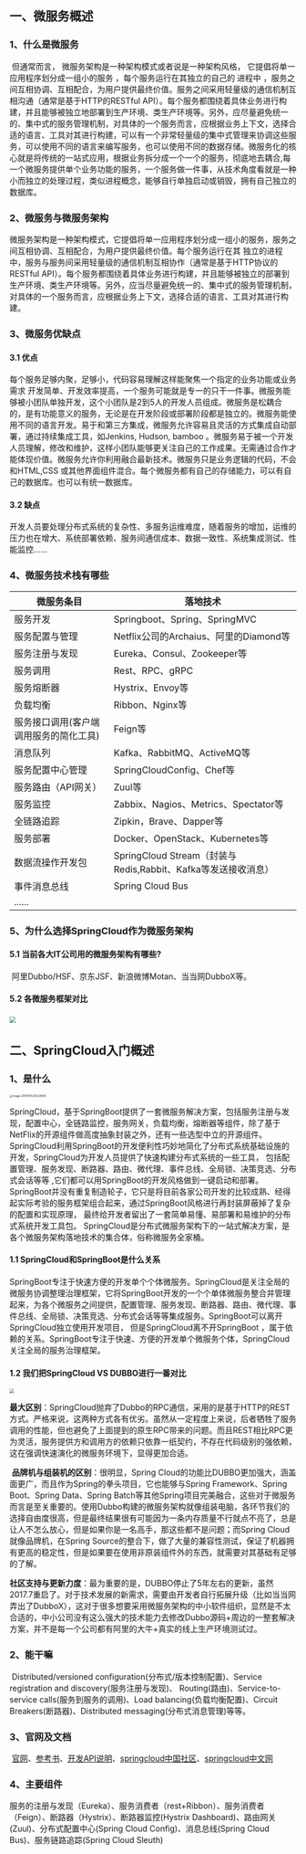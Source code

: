 ## 一、微服务概述

### 		1、什么是微服务

​		但通常而言， 微服务架构是一种架构模式或者说是一种架构风格， 它提倡将单一应用程序划分成一组小的服务 ，每个服务运行在其独立的自己的 进程中 ，服务之间互相协调、互相配合，为用户提供最终价值。服务之间采用轻量级的通信机制互相沟通（通常是基于HTTP的RESTful API）。每个服务都围绕着具体业务进行构建，并且能够被独立地部署到生产环境、类生产环境等。另外，应尽量避免统一的、集中式的服务管理机制，对具体的一个服务而言，应根据业务上下文，选择合适的语言、工具对其进行构建，可以有一个非常轻量级的集中式管理来协调这些服务，可以使用不同的语言来编写服务，也可以使用不同的数据存储。
​		微服务化的核心就是将传统的一站式应用，根据业务拆分成一个一个的服务，彻底地去耦合,每一个微服务提供单个业务功能的服务，一个服务做一件事，从技术角度看就是一种小而独立的处理过程，类似进程概念，能够自行单独启动或销毁，拥有自己独立的数据库。

###			2、微服务与微服务架构

​		微服务架构是⼀种架构模式，它提倡将单⼀应⽤程序划分成⼀组⼩的服务，服务之间互相协调、互相配合，为⽤户提供最终价值。每个服务运⾏在其 独⽴的进程中，服务与服务间采⽤轻量级的通信机制互相协作（通常是基于HTTP协议的RESTful API）。每个服务都围绕着具体业务进⾏构建，并且能够被独⽴的部署到⽣产环境、类⽣产环境等。另外，应当尽量避免统⼀的、集中式的服务管理机制，对具体的⼀个服务⽽⾔，应根据业务上下⽂，选择合适的语⾔、⼯具对其进⾏构建。 

### 	3、微服务优缺点

#### 		3.1 优点

​			每个服务足够内聚，足够小，代码容易理解这样能聚焦一个指定的业务功能或业务需求 开发简单、开发效率提高，一个服务可能就是专一的只干一件事。微服务能够被小团队单独开发，这个小团队是2到5人的开发人员组成。微服务是松耦合的，是有功能意义的服务，无论是在开发阶段或部署阶段都是独立的。微服务能使用不同的语言开发。易于和第三方集成，微服务允许容易且灵活的方式集成自动部署，通过持续集成工具，如Jenkins, Hudson, bamboo 。微服务易于被一个开发人员理解，修改和维护，这样小团队能够更关注自己的工作成果。无需通过合作才能体现价值。微服务允许你利用融合最新技术。微服务只是业务逻辑的代码，不会和HTML,CSS 或其他界面组件混合。每个微服务都有自己的存储能力，可以有自己的数据库。也可以有统一数据库。

#### 		3.2 缺点

​			开发人员要处理分布式系统的复杂性、多服务运维难度，随着服务的增加，运维的压力也在增大、系统部署依赖、服务间通信成本、数据一致性、系统集成测试、性能监控……

### 	4、微服务技术栈有哪些

| 微服务条目                             | 落地技术                                                     |
| -------------------------------------- | ------------------------------------------------------------ |
| 服务开发                               | Springboot、Spring、SpringMVC                                |
| 服务配置与管理                         | Netflix公司的Archaius、阿里的Diamond等                       |
| 服务注册与发现                         | Eureka、Consul、Zookeeper等                                  |
| 服务调用                               | Rest、RPC、gRPC                                              |
| 服务熔断器                             | Hystrix、Envoy等                                             |
| 负载均衡                               | Ribbon、Nginx等                                              |
| 服务接口调用(客户端调用服务的简化工具) | Feign等                                                      |
| 消息队列                               | Kafka、RabbitMQ、ActiveMQ等                                  |
| 服务配置中心管理                       | SpringCloudConfig、Chef等                                    |
| 服务路由（API网关）                    | Zuul等                                                       |
| 服务监控                               | Zabbix、Nagios、Metrics、Spectator等                         |
| 全链路追踪                             | Zipkin，Brave、Dapper等                                      |
| 服务部署                               | Docker、OpenStack、Kubernetes等                              |
| 数据流操作开发包                       | SpringCloud Stream（封装与Redis,Rabbit、Kafka等发送接收消息） |
| 事件消息总线                           | Spring Cloud Bus                                             |
| ......                                 |                                                              |

### 	5、为什么选择SpringCloud作为微服务架构

#### 		5.1 当前各大IT公司用的微服务架构有哪些?

​				阿里Dubbo/HSF、京东JSF、新浪微博Motan、当当网DubboX等。

#### 		5.2 各微服务框架对比

​     			<img src="image/image-20191101234723869.png" style="zoom: 67%;" />


##  

## 二、SpringCloud入门概述

### 	1、是什么 

 <img src="image/image-20191101235108283.png" alt="image-20191101235221606" style="zoom:33%;" />     

​		SpringCloud，基于SpringBoot提供了一套微服务解决方案，包括服务注册与发现，配置中心，全链路监控，服务网关，负载均衡，熔断器等组件，除了基于NetFlix的开源组件做高度抽象封装之外，还有一些选型中立的开源组件。 		                  	    SpringCloud利用SpringBoot的开发便利性巧妙地简化了分布式系统基础设施的开发，SpringCloud为开发人员提供了快速构建分布式系统的一些工具， 包括配置管理、服务发现、断路器、路由、微代理、事件总线、全局锁、决策竞选、分布式会话等等 ,它们都可以用SpringBoot的开发风格做到一键启动和部署。
​		SpringBoot并没有重复制造轮子，它只是将目前各家公司开发的比较成熟、经得起实际考验的服务框架组合起来，通过SpringBoot风格进行再封装屏蔽掉了复杂的配置和实现原理， 最终给开发者留出了一套简单易懂、易部署和易维护的分布式系统开发工具包。
​		SpringCloud是分布式微服务架构下的一站式解决方案，是各个微服务架构落地技术的集合体，俗称微服务全家桶。

#### 		1.1 SpringCloud和SpringBoot是什么关系

​		SpringBoot专注于快速方便的开发单个个体微服务。SpringCloud是关注全局的微服务协调整理治理框架，它将SpringBoot开发的一个个单体微服务整合并管理起来，为各个微服务之间提供，配置管理、服务发现、断路器、路由、微代理、事件总线、全局锁、决策竞选、分布式会话等等集成服务。SpringBoot可以离开SpringCloud独立使用开发项目， 但是SpringCloud离不开SpringBoot ，属于依赖的关系。SpringBoot专注于快速、方便的开发单个微服务个体，SpringCloud关注全局的服务治理框架。 

#### 		1.2 我们把SpringCloud VS DUBBO进行一番对比  

<img src="image/image-20191101235714500.png" style="zoom:50%;" />

​		**最大区别**：SpringCloud抛弃了Dubbo的RPC通信，采用的是基于HTTP的REST方式。严格来说，这两种方式各有优劣。虽然从一定程度上来说，后者牺牲了服务调用的性能，但也避免了上面提到的原生RPC带来的问题。而且REST相比RPC更为灵活，服务提供方和调用方的依赖只依靠一纸契约，不存在代码级别的强依赖，这在强调快速演化的微服务环境下，显得更加合适。 

​		**品牌机与组装机的区别**：很明显，Spring Cloud的功能比DUBBO更加强大，涵盖面更广，而且作为Spring的拳头项目，它也能够与Spring Framework、Spring Boot、Spring Data、Spring Batch等其他Spring项目完美融合，这些对于微服务而言是至关重要的。使用Dubbo构建的微服务架构就像组装电脑，各环节我们的选择自由度很高，但是最终结果很有可能因为一条内存质量不行就点不亮了，总是让人不怎么放心，但是如果你是一名高手，那这些都不是问题；而Spring Cloud就像品牌机，在Spring Source的整合下，做了大量的兼容性测试，保证了机器拥有更高的稳定性，但是如果要在使用非原装组件外的东西，就需要对其基础有足够的了解。 

​		**社区支持与更新力度**：最为重要的是，DUBBO停止了5年左右的更新，虽然2017.7重启了。对于技术发展的新需求，需要由开发者自行拓展升级（比如当当网弄出了DubboX），这对于很多想要采用微服务架构的中小软件组织，显然是不太合适的，中小公司没有这么强大的技术能力去修改Dubbo源码+周边的一整套解决方案，并不是每一个公司都有阿里的大牛+真实的线上生产环境测试过。 

### 	2、能干嘛

​		Distributed/versioned configuration(分布式/版本控制配置)、Service registration and discovery(服务注册与发现)、
Routing(路由)、Service-to-service calls(服务到服务的调用)、Load balancing(负载均衡配置)、Circuit Breakers(断路器)、Distributed messaging(分布式消息管理)等等。

### 	3、官网及文档

​		[官网](https://spring.io/projects/spring-cloud)、[参考书](https://www.springcloud.cc/spring-cloud-netflix.html)、[开发API说明](https://www.springcloud.cc/spring-cloud-dalston.html)、[springcloud中国社区](http://springcloud.cn/)、[springcloud中文网](https://www.springcloud.cc/)

### 	4、主要组件

​		服务的注册与发现（Eureka）、服务消费者（rest+Ribbon）、服务消费者（Feign）、断路器（Hystrix）、断路器监控(Hystrix Dashboard)、路由网关(Zuul)、分布式配置中心(Spring Cloud Config)、消息总线(Spring Cloud Bus)、服务链路追踪(Spring Cloud Sleuth)

